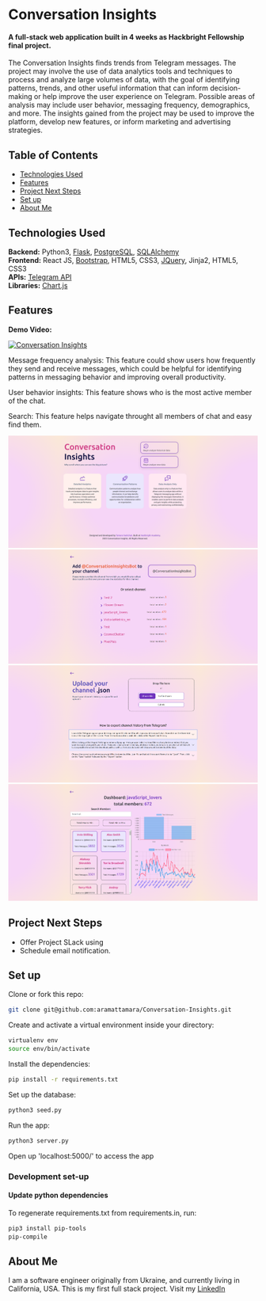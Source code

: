 # Conversation Insights

#### A full-stack web application built in 4 weeks as Hackbright Fellowship final project.

The Conversation Insights finds trends from Telegram messages. The project may involve the use of data analytics tools and techniques to
process and analyze large volumes of data, with the goal of identifying patterns, trends, and other useful information
that can inform decision-making or help improve the user experience on Telegram. Possible areas of analysis may include
user behavior, messaging frequency, demographics, and more. The insights gained from the project may be used to improve
the platform, develop new features, or inform marketing and advertising strategies.



## Table of Contents

* [Technologies Used](#technologiesused)
* [Features](#features)
* [Project Next Steps](#nextsteps)
* [Set up](#setup)
* [About Me](#author)

## <a name="technologiesused"></a>Technologies Used

<strong>Backend:</strong> Python3, [Flask](https://flask.palletsprojects.com/en/2.1.x/), [PostgreSQL](https://www.postgresql.org/), [SQLAlchemy](https://www.sqlalchemy.org/)<br />
<strong>Frontend:</strong> React JS, [Bootstrap](https://getbootstrap.com), HTML5, CSS3, [JQuery](https://jquery.com), Jinja2, HTML5, CSS3 <br />
<strong>APIs:</strong> [Telegram API](https://core.telegram.org/) <br />
<strong>Libraries:</strong> [Chart.js](https://github.com/kurkle/Chart.js) <br />

## Features
**Demo Video:**

<a href="https://www.youtube.com/watch?feature=player_embedded&v=rgt0_Jm-muE"
target="_blank"><img src="http://img.youtube.com/vi/rgt0_Jm-muE/0.jpg"
alt="Conversation Insights" width="150" height="100" border="0" /></a>

Message frequency analysis: This feature could show users how frequently they send and receive messages, which could be
helpful for identifying patterns in messaging behavior and improving overall productivity.

User behavior insights: This feature shows who is the most active member of the chat.

Search: This feature helps navigate throught all members of chat and easy find them.

<img src="static/screenshots/home_page.png">
<img src="static/screenshots/add_bot.png">
<img src="static/screenshots/upload_history.png">
<img src="static/screenshots/dashoard.png">


## <a name="nextsteps"></a>Project Next Steps

* Offer Project SLack using
* Schedule email notification.

## <a name="setup"></a>Set up
Clone or fork this repo:
```sh
git clone git@github.com:aramattamara/Conversation-Insights.git
```
Create and activate a virtual environment inside your directory:
```sh
virtualenv env
source env/bin/activate
```
Install the dependencies:
```sh
pip install -r requirements.txt
```
Set up the database:
```sh
python3 seed.py
```
Run the app:
```sh
python3 server.py
```
Open up 'localhost:5000/' to access the app

### Development set-up
#### Update python dependencies
To regenerate requirements.txt from requirements.in, run:
```sh
pip3 install pip-tools
pip-compile
```


## <a name="author"></a>About Me

I am a software engineer originally from Ukraine, and currently living in California, USA. This is my first full stack
project. Visit my [LinkedIn](https://www.linkedin.com/in/tamara-vashchuk/)
